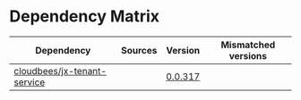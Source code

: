 # Dependency Matrix

Dependency | Sources | Version | Mismatched versions
---------- | ------- | ------- | -------------------
[cloudbees/jx-tenant-service](https://github.com/cloudbees/jx-tenant-service) |  | [0.0.317](https://github.com/cloudbees/jx-tenant-service/releases/tag/v0.0.317) | 
